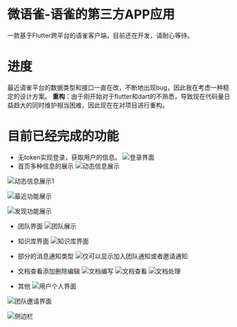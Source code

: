 # 微语雀-语雀的第三方APP应用
一款基于Flutter跨平台的语雀客户端，目前还在开发，请耐心等待。

# 进度
最近语雀平台的数据类型和接口一直在改，不断地出现bug，因此我在考虑一种稳定的设计方案。
**重构**：由于刚开始对于flutter和dart的不熟悉，导致现在代码量日益趋大的同时维护相当困难，因此现在在对项目进行重构。

# 目前已经完成的功能
- 无token实现登录，获取用户的信息。
![登录界面](https://upload-images.jianshu.io/upload_images/7248113-938683e0d08c0b51.png?imageMogr2/auto-orient/strip%7CimageView2/2/w/1240)
- 首页多种信息的展示
![动态信息展示](https://upload-images.jianshu.io/upload_images/7248113-ef332e4d7a1868f8.png?imageMogr2/auto-orient/strip%7CimageView2/2/w/1240)

![动态信息展示1](https://upload-images.jianshu.io/upload_images/7248113-16f68e35e49cbfb5.png?imageMogr2/auto-orient/strip%7CimageView2/2/w/1240)

![最近功能展示](https://upload-images.jianshu.io/upload_images/7248113-b650ee1bd57cd8bd.png?imageMogr2/auto-orient/strip%7CimageView2/2/w/1240)

![发现功能展示](https://upload-images.jianshu.io/upload_images/7248113-5943aac4e751d353.png?imageMogr2/auto-orient/strip%7CimageView2/2/w/1240)

- 团队界面
![团队展示](https://upload-images.jianshu.io/upload_images/7248113-ce1c77071d4350b8.png?imageMogr2/auto-orient/strip%7CimageView2/2/w/1240)

- 知识库界面
![知识库界面](https://upload-images.jianshu.io/upload_images/7248113-9f3cfd1a3659774d.png?imageMogr2/auto-orient/strip%7CimageView2/2/w/1240)

- 部分的消息通知类型
![仅可以显示加入团队通知或者邀请通知](https://upload-images.jianshu.io/upload_images/7248113-fab91bb1c35ecc77.png?imageMogr2/auto-orient/strip%7CimageView2/2/w/1240)

- 文档查看添加删除编辑
![文档编写](https://upload-images.jianshu.io/upload_images/7248113-8d52f98feacae6b1.png?imageMogr2/auto-orient/strip%7CimageView2/2/w/1240)
![文档查看](https://upload-images.jianshu.io/upload_images/7248113-4bd093b54360a95a.png?imageMogr2/auto-orient/strip%7CimageView2/2/w/1240)
![文档处理](https://upload-images.jianshu.io/upload_images/7248113-d868afdbe6faa978.png?imageMogr2/auto-orient/strip%7CimageView2/2/w/1240)

- 其他
![用户个人界面](https://upload-images.jianshu.io/upload_images/7248113-a5f7a6db9674ce13.png?imageMogr2/auto-orient/strip%7CimageView2/2/w/1240)

![团队邀请界面](https://upload-images.jianshu.io/upload_images/7248113-17f2567b45616bc6.png?imageMogr2/auto-orient/strip%7CimageView2/2/w/1240)

![侧边栏](https://upload-images.jianshu.io/upload_images/7248113-bafb56ec9ae5447f.png?imageMogr2/auto-orient/strip%7CimageView2/2/w/1240)



